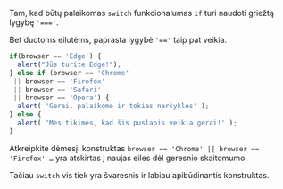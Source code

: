 Tam, kad būtų palaikomas `switch` funkcionalumas `if` turi naudoti griežtą lygybę `'==='`.

Bet duotoms eilutėms, paprasta lygybė `'=='` taip pat veikia.

```js no-beautify
if(browser == 'Edge') {
  alert("Jūs turite Edge!");
} else if (browser == 'Chrome'
 || browser == 'Firefox'
 || browser == 'Safari'
 || browser == 'Opera') {
  alert( 'Gerai, palaikome ir tokias naršykles' );
} else {
  alert( 'Mes tikimės, kad šis puslapis veikia gerai!' );
}
```

Atkreipkite dėmesį: konstruktas `browser == 'Chrome' || browser == 'Firefox' …` yra atskirtas į naujas eiles dėl geresnio skaitomumo.

Tačiau `switch` vis tiek yra švaresnis ir labiau apibūdinantis konstruktas.
